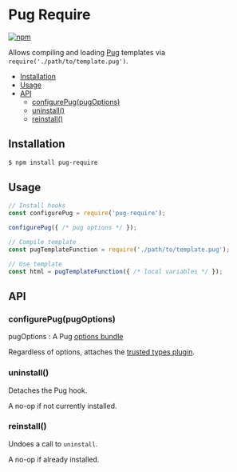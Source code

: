 # Pug Require

[![npm](https://img.shields.io/npm/v/pug-require.svg)](https://www.npmjs.com/package/pug-require)

Allows compiling and loading [Pug](https://pugjs.org) templates via `require('./path/to/template.pug')`.

<!-- TOC -->
*  [Installation](#hdr-installation)
*  [Usage](#hdr-usage)
*  [API](#hdr-api)
   *  [configurePug(pugOptions)](#hdr-configurepug-pugoptions-)
   *  [uninstall()](#hdr-uninstall-)
   *  [reinstall()](#hdr-reinstall-)

<!-- /TOC -->

## Installation                         <a name="hdr-installation"></a>

```bash
$ npm install pug-require
```

## Usage                                <a name="hdr-usage"></a>

```js
// Install hooks
const configurePug = require('pug-require');

configurePug({ /* pug options */ });

// Compile template
const pugTemplateFunction = require('./path/to/template.pug');

// Use template
const html = pugTemplateFunction({ /* local variables */ });
```

## API                                  <a name="hdr-api"></a>

### configurePug(pugOptions)            <a name="hdr-configurepug-pugoptions-"></a>

pugOptions : A Pug [options bundle](https://pugjs.org/api/reference.html#options)

Regardless of options, attaches the [trusted types plugin][].

### uninstall()                         <a name="hdr-uninstall-"></a>

Detaches the Pug hook.

A no-op if not currently installed.

### reinstall()                         <a name="hdr-reinstall-"></a>

Undoes a call to `uninstall`.

A no-op if already installed.


[trusted types plugin]: https://npmjs.com/package/pug-plugin-trusted-types

